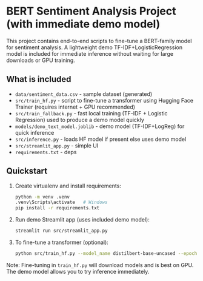 # BERT Sentiment Analysis Project (with immediate demo model)

This project contains end-to-end scripts to fine-tune a BERT-family model for sentiment analysis.
A lightweight demo TF-IDF+LogisticRegression model is included for immediate inference without waiting for large downloads or GPU training.

## What is included
- `data/sentiment_data.csv` - sample dataset (generated)
- `src/train_hf.py` - script to fine-tune a transformer using Hugging Face Trainer (requires internet + GPU recommended)
- `src/train_fallback.py` - fast local training (TF-IDF + Logistic Regression) used to produce a demo model quickly
- `models/demo_text_model.joblib` - demo model (TF-IDF+LogReg) for quick inference
- `src/inference.py` - loads HF model if present else uses demo model
- `src/streamlit_app.py` - simple UI
- `requirements.txt` - deps

## Quickstart
1. Create virtualenv and install requirements:
   ```bash
   python -m venv .venv
   .venv\Scripts\activate   # Windows
   pip install -r requirements.txt
   ```
2. Run demo Streamlit app (uses included demo model):
   ```bash
   streamlit run src/streamlit_app.py
   ```
3. To fine-tune a transformer (optional):
   ```bash
   python src/train_hf.py --model_name distilbert-base-uncased --epochs 1 --batch_size 8
   ```

Note: Fine-tuning in `train_hf.py` will download models and is best on GPU. The demo model allows you to try inference immediately.

